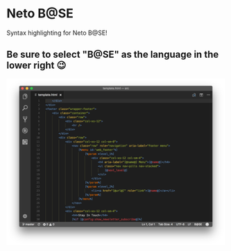 # Neto B@SE
Syntax highlighting for Neto B@SE!

## Be sure to select "B@SE" as the language in the lower right 😉 

![example](images/screenshot.png)